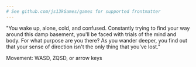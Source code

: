 ```yaml
---
# See github.com/js13kGames/games for supported frontmatter
---
```

"You wake up, alone, cold, and confused. Constantly trying to find your way around this damp basement, you'll be faced with trials of the mind and body.
For what purpose are you there? As you wander deeper, you find out that your sense of direction isn't the only thing that you've lost."

Movement: WASD, ZQSD, or arrow keys